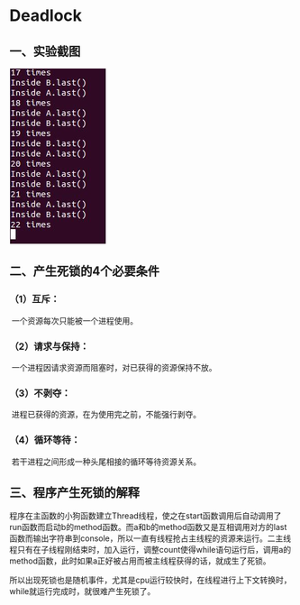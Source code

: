 # Deadlock

## 一、实验截图
![Deadlock](Deadlock.JPG)

## 二、产生死锁的4个必要条件

### （1）互斥：

​	一个资源每次只能被一个进程使用。

### （2）请求与保持：

​	一个进程因请求资源而阻塞时，对已获得的资源保持不放。

### （3）不剥夺：

​	进程已获得的资源，在为使用完之前，不能强行剥夺。

### （4）循环等待：

​	若干进程之间形成一种头尾相接的循环等待资源关系。

## 三、程序产生死锁的解释

​	程序在主函数的小狗函数建立Thread线程，使之在start函数调用后自动调用了run函数而启动b的method函数。而a和b的method函数又是互相调用对方的last函数而输出字符串到console，所以一直有线程抢占主线程的资源来运行。二主线程只有在子线程刚结束时，加入运行，调整count使得while语句运行后，调用a的method函数，此时如果a正好被占用而被主线程获得的话，就成生了死锁。

​	所以出现死锁也是随机事件，尤其是cpu运行较快时，在线程进行上下文转换时，while就运行完成时，就很难产生死锁了。
